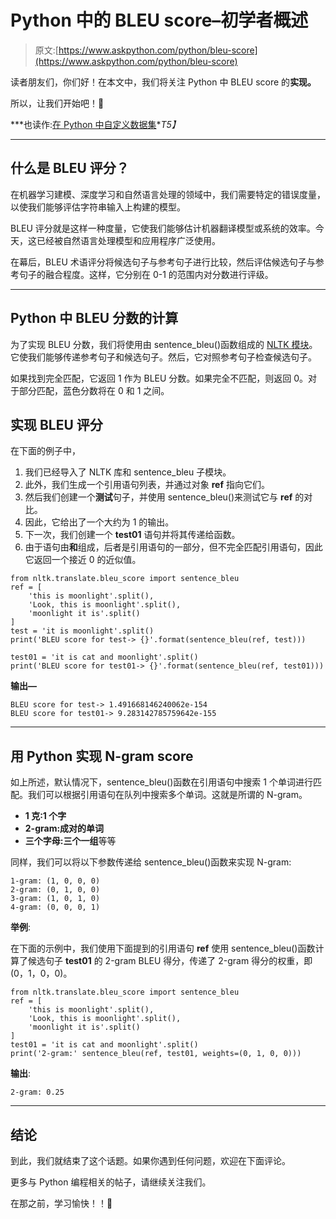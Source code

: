 # Python 中的 BLEU score–初学者概述

> 原文:[https://www.askpython.com/python/bleu-score](https://www.askpython.com/python/bleu-score)

读者朋友们，你们好！在本文中，我们将关注 Python 中 BLEU score 的**实现。**

所以，让我们开始吧！🙂

***也读作:[在 Python 中自定义数据集](https://www.askpython.com/python-modules/pytorch-custom-datasets)**T5】*

* * *

## 什么是 BLEU 评分？

在机器学习建模、深度学习和自然语言处理的领域中，我们需要特定的错误度量，以使我们能够评估字符串输入上构建的模型。

BLEU 评分就是这样一种度量，它使我们能够估计机器翻译模型或系统的效率。今天，这已经被自然语言处理模型和应用程序广泛使用。

在幕后，BLEU 术语评分将候选句子与参考句子进行比较，然后评估候选句子与参考句子的融合程度。这样，它分别在 0-1 的范围内对分数进行评级。

* * *

## Python 中 BLEU 分数的计算

为了实现 BLEU 分数，我们将使用由 sentence_bleu()函数组成的 [NLTK 模块](https://www.askpython.com/python-modules/tokenization-in-python-using-nltk)。它使我们能够传递参考句子和候选句子。然后，它对照参考句子检查候选句子。

如果找到完全匹配，它返回 1 作为 BLEU 分数。如果完全不匹配，则返回 0。对于部分匹配，蓝色分数将在 0 和 1 之间。

## **实现 BLEU 评分**

在下面的例子中，

1.  我们已经导入了 NLTK 库和 sentence_bleu 子模块。
2.  此外，我们生成一个引用语句列表，并通过对象 **ref** 指向它们。
3.  然后我们创建一个**测试**句子，并使用 sentence_bleu()来测试它与 **ref** 的对比。
4.  因此，它给出了一个大约为 1 的输出。
5.  下一次，我们创建一个 **test01** 语句并将其传递给函数。
6.  由于语句由**和**组成，后者是引用语句的一部分，但不完全匹配引用语句，因此它返回一个接近 0 的近似值。

```
from nltk.translate.bleu_score import sentence_bleu
ref = [
    'this is moonlight'.split(),
    'Look, this is moonlight'.split(),
    'moonlight it is'.split()
]
test = 'it is moonlight'.split()
print('BLEU score for test-> {}'.format(sentence_bleu(ref, test)))

test01 = 'it is cat and moonlight'.split()
print('BLEU score for test01-> {}'.format(sentence_bleu(ref, test01)))

```

**输出—**

```
BLEU score for test-> 1.491668146240062e-154
BLEU score for test01-> 9.283142785759642e-155

```

* * *

## 用 Python 实现 N-gram score

如上所述，默认情况下，sentence_bleu()函数在引用语句中搜索 1 个单词进行匹配。我们可以根据引用语句在队列中搜索多个单词。这就是所谓的 N-gram。

*   **1 克:1 个字**
*   **2-gram:成对的单词**
*   **三个字母:三个一组**等等

同样，我们可以将以下参数传递给 sentence_bleu()函数来实现 N-gram:

```
1-gram: (1, 0, 0, 0)
2-gram: (0, 1, 0, 0) 
3-gram: (1, 0, 1, 0)
4-gram: (0, 0, 0, 1)

```

**举例**:

在下面的示例中，我们使用下面提到的引用语句 **ref** 使用 sentence_bleu()函数计算了候选句子 **test01** 的 2-gram BLEU 得分，传递了 2-gram 得分的权重，即(0，1，0，0)。

```
from nltk.translate.bleu_score import sentence_bleu
ref = [
    'this is moonlight'.split(),
    'Look, this is moonlight'.split(),
    'moonlight it is'.split()
]
test01 = 'it is cat and moonlight'.split()
print('2-gram:' sentence_bleu(ref, test01, weights=(0, 1, 0, 0)))

```

**输出**:

```
2-gram: 0.25

```

* * *

## 结论

到此，我们就结束了这个话题。如果你遇到任何问题，欢迎在下面评论。

更多与 Python 编程相关的帖子，请继续关注我们。

在那之前，学习愉快！！🙂